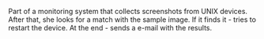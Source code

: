 Part of a monitoring system that collects screenshots from UNIX devices. After that, she looks for a match with the sample image. If it finds it - tries to restart the device. At the end - sends a e-mail with the results.
